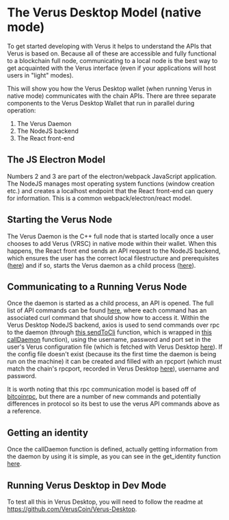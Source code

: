 # The Verus Desktop Model (native mode)
To get started developing with Verus it helps to understand the APIs that Verus is based on. Because all of these are accessible and fully functional to a blockchain full node, communicating to a local node is the best way to get acquainted with the Verus interface (even if your applications will host users in "light" modes). 

This will show you how the Verus Desktop wallet (when running Verus in native mode) communicates with the chain APIs. There are three separate components to the Verus Desktop Wallet that run in parallel during operation:

 1. The Verus Daemon
 2. The NodeJS backend
 3. The React front-end

## The JS Electron Model

Numbers 2 and 3 are part of the electron/webpack JavaScript application. The NodeJS manages most operating system functions (window creation etc.) and creates a localhost endpoint that the React front-end can query for information. This is a common webpack/electron/react model.

## Starting the Verus Node

The Verus Daemon is the C++ full node that is started locally once a user chooses to add Verus (VRSC) in native mode within their wallet. When this happens, the React front end sends an API request to the NodeJS backend, which ensures the user has the correct local filestructure and prerequisites ([here](https://github.com/VerusCoin/Verus-Desktop/blob/060db2587a22e1de81c593309c1b5fa750f523c5/routes/api/daemonControl.js#L437)) and if so, starts the Verus daemon as a child process ([here](https://github.com/VerusCoin/Verus-Desktop/blob/060db2587a22e1de81c593309c1b5fa750f523c5/routes/api/daemonControl.js#L385)).

## Communicating to a Running Verus Node

Once the daemon is started as a child process, an API is opened. The full list of API commands can be found [here](https://wiki.verus.io/#!faq-cli/clifaq-02_verus_commands.md), where each command has an associated curl command that should show how to access it. Within the Verus Desktop NodeJS backend, axios is used to send commands over rpc to the daemon (through [this sendToCli](https://github.com/VerusCoin/Verus-Desktop/blob/060db2587a22e1de81c593309c1b5fa750f523c5/routes/api/rpc.js#L55) function, which is wrapped in [this callDaemon](https://github.com/VerusCoin/Verus-Desktop/blob/060db2587a22e1de81c593309c1b5fa750f523c5/routes/api/native/callDaemon.js#L13) function), using the username, password and port set in the user's Verus configuration file (which is fetched with Verus Desktop [here](https://github.com/VerusCoin/Verus-Desktop/blob/060db2587a22e1de81c593309c1b5fa750f523c5/routes/api/rpc.js#L7)). If the config file doesn't exist (because its the first time the daemon is being run on the machine) it can be created and filled with an rpcport (which must match the chain's rpcport, recorded in Verus Desktop [here](https://github.com/VerusCoin/Verus-Desktop/blob/master/routes/ports.js)), username and password.

It is worth noting that this rpc communication model is based off of [bitcoinrpc](https://developer.bitcoin.org/reference/rpc/), but there are a number of new commands and potentially differences in protocol so its best to use the verus API commands above as a reference.

## Getting an identity

Once the callDaemon function is defined, actually getting information from the daemon by using it is simple, as you can see in the get_identity function [here](https://github.com/VerusCoin/Verus-Desktop/blob/060db2587a22e1de81c593309c1b5fa750f523c5/routes/api/native/idInformation.js#L198).

## Running Verus Desktop in Dev Mode

To test all this in Verus Desktop, you will need to follow the readme at https://github.com/VerusCoin/Verus-Desktop.
